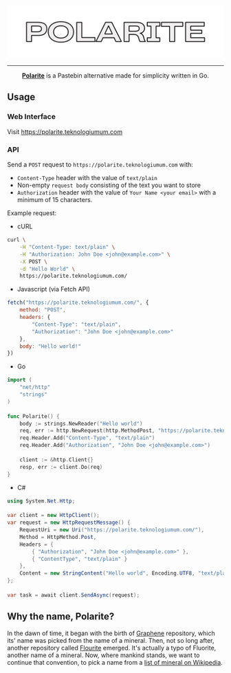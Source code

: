 <kbd>
<img src="./.github/logo.png" width="1000px">
</kbd>

---

<div align="center">
    <strong><a href="https://polarite.teknologiumum.com">Polarite</a></strong> is a Pastebin alternative made for simplicity written in Go.
</div>

## Usage

### Web Interface
Visit https://polarite.teknologiumum.com

### API

Send a `POST` request to `https://polarite.teknologiumum.com` with:

- `Content-Type` header with the value of `text/plain`
- Non-empty `request body` consisting of the text you want to store
- `Authorization` header with the value of `Your Name <your email>` with a minimum of 15 characters.

Example request:

- cURL
```sh
curl \
    -H "Content-Type: text/plain" \
    -H "Authorization: John Doe <john@example.com>" \
    -X POST \
    -d "Hello World" \
    https://polarite.teknologiumum.com/
```

- Javascript (via Fetch API)
```js
fetch("https://polarite.teknologiumum.com/", {
    method: "POST",
    headers: {
        "Content-Type": "text/plain",
        "Authorization": "John Doe <john@example.com>"
    },
    body: "Hello world!"
})
```

- Go
```go
import (
    "net/http"
    "strings"
)

func Polarite() {
    body := strings.NewReader("Hello world")
    req, err := http.NewRequest(http.MethodPost, "https://polarite.teknologiumum.com/", body)
    req.Header.Add("Content-Type", "text/plain")
    req.Header.Add("Authorization", "John Doe <john@example.com>")

    client := &http.Client{}
    resp, err := client.Do(req)
}
```

- C#
```c#
using System.Net.Http;

var client = new HttpClient();
var request = new HttpRequestMessage() {
    RequestUri = new Uri("https://polarite.teknologiumum.com/"),
    Method = HttpMethod.Post,
    Headers = {
        { "Authorization", "John Doe <john@example.com>" },
        { "ContentType", "text/plain" }
    },
    Content = new StringContent("Hello world", Encoding.UTF8, "text/plain")
};

var task = await client.SendAsync(request);
```

## Why the name, Polarite?

In the dawn of time, it began with the birth of [Graphene](https://github.com/teknologi-umum/graphene) repository, which its' name was picked from the name of a mineral.
Then, not so long after, another repository called [Flourite](https://github.com/teknologi-umum/flourite) emerged. It's actually a typo of Fluorite, another name of a mineral.
Now, where mankind stands, we want to continue that convention, to pick a name from a [list of mineral on Wikipedia](https://en.wikipedia.org/wiki/List_of_minerals).
